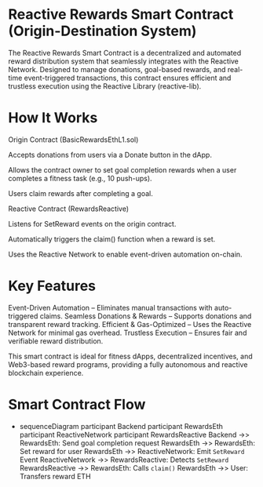 # Reactive Rewards Smart Contract (Origin-Destination System)
The Reactive Rewards Smart Contract is a decentralized and automated reward distribution system that seamlessly integrates with the Reactive Network. Designed to manage donations, goal-based rewards, and real-time event-triggered transactions, this contract ensures efficient and trustless execution using the Reactive Library (reactive-lib).

# How It Works
Origin Contract (BasicRewardsEthL1.sol)

Accepts donations from users via a Donate button in the dApp.

Allows the contract owner to set goal completion rewards when a user completes a fitness task (e.g., 10 push-ups).

Users claim rewards after completing a goal.


Reactive Contract (RewardsReactive)

Listens for SetReward events on the origin contract.

Automatically triggers the claim() function when a reward is set.

Uses the Reactive Network to enable event-driven automation on-chain.

# Key Features
Event-Driven Automation – Eliminates manual transactions with auto-triggered claims.
Seamless Donations & Rewards – Supports donations and transparent reward tracking.
Efficient & Gas-Optimized – Uses the Reactive Network for minimal gas overhead.
Trustless Execution – Ensures fair and verifiable reward distribution.

This smart contract is ideal for fitness dApps, decentralized incentives, and Web3-based reward programs, providing a fully autonomous and reactive blockchain experience.

# Smart Contract Flow
* sequenceDiagram
    participant Backend
    participant RewardsEth
    participant ReactiveNetwork
    participant RewardsReactive
    Backend ->> RewardsEth: Send goal completion request
    RewardsEth ->> RewardsEth: Set reward for user
    RewardsEth ->> ReactiveNetwork: Emit `SetReward` Event
    ReactiveNetwork ->> RewardsReactive: Detects `SetReward`
    RewardsReactive ->> RewardsEth: Calls `claim()`
    RewardsEth ->> User: Transfers reward ETH
